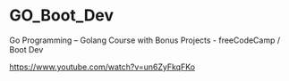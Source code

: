 # GO_Boot_Dev
 Go Programming – Golang Course with Bonus Projects - freeCodeCamp / Boot Dev
 
 https://www.youtube.com/watch?v=un6ZyFkqFKo

